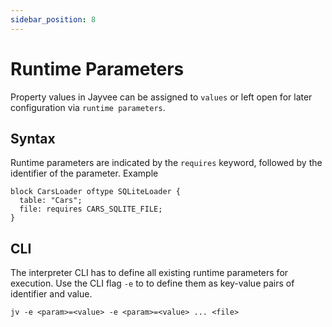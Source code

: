 ```yaml
---
sidebar_position: 8
---
```


# Runtime Parameters

Property values in Jayvee can be assigned to `values` or left open for later configuration via `runtime parameters`.

## Syntax

Runtime parameters are indicated by the `requires` keyword, followed by the identifier of the parameter. Example

```jayvee
block CarsLoader oftype SQLiteLoader {
  table: "Cars";
  file: requires CARS_SQLITE_FILE;
}
```

## CLI

The interpreter CLI has to define all existing runtime parameters for execution. 
Use the CLI flag `-e` to to define them as key-value pairs of identifier and value.

```console
jv -e <param>=<value> -e <param>=<value> ... <file>
```
